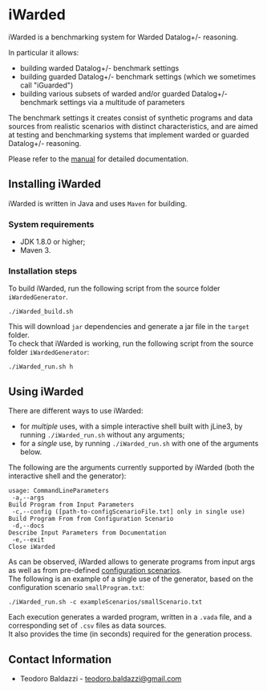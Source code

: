 # iWarded

iWarded is a benchmarking system for Warded Datalog+/- reasoning.

In particular it allows:
* building warded Datalog+/- benchmark settings
* building guarded Datalog+/- benchmark settings (which we sometimes call "iGuarded")
* building various subsets of warded and/or guarded Datalog+/- benchmark settings via a multitude of parameters


The benchmark settings it creates consist of synthetic programs and data sources from realistic scenarios with distinct characteristics,
and are aimed at testing and benchmarking systems that implement warded or guarded Datalog+/- reasoning.

Please refer to the [manual](https://github.com/joint-kg-labs/iWarded/blob/main/doc/iWarded_manual.md) for detailed documentation.

## Installing iWarded
iWarded is written in Java and uses ```Maven``` for building.  
### System requirements
- JDK 1.8.0 or higher;
- Maven 3.

### Installation steps
To build iWarded, run the following script from the source folder ```iWardedGenerator```.  
```
./iWarded_build.sh
```
This will download ```jar``` dependencies and generate a jar file in the ```target``` folder.  
To check that iWarded is working, run the following script from the source folder ```iWardedGenerator```:
```
./iWarded_run.sh h
```
## Using iWarded
There are different ways to use iWarded:
* for *multiple* uses, with a simple interactive shell built with jLine3, by running ```./iWarded_run.sh``` without any arguments;
* for a *single* use, by running ```./iWarded_run.sh``` with one of the arguments below.

The following are the arguments currently supported by iWarded (both the interactive shell and the generator):
```
usage: CommandLineParameters
 -a,--args                                                           Build Program from Input Parameters
 -c,--config ([path-to-configScenarioFile.txt] only in single use)   Build Program From from Configuration Scenario
 -d,--docs                                                           Describe Input Parameters from Documentation
 -e,--exit                                                           Close iWarded
```
As can be observed, iWarded allows to generate programs from input args as well as from pre-defined [configuration scenarios](https://github.com/joint-kg-labs/iWarded/tree/main/exampleScenarios).  
The following is an example of a single use of the generator, based on the configuration scenario ```smallProgram.txt```:
```
./iWarded_run.sh -c exampleScenarios/smallScenario.txt
```
Each execution generates a warded program, written in a ```.vada``` file, and a corresponding set of ```.csv``` files as data sources.  
It also provides the time (in seconds) required for the generation process.

## Contact Information
- Teodoro Baldazzi - teodoro.baldazzi@gmail.com
